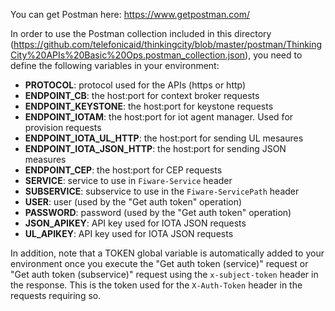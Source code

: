 You can get Postman here: https://www.getpostman.com/

In order to use the Postman collection included in this directory (https://github.com/telefonicaid/thinkingcity/blob/master/postman/ThinkingCity%20APIs%20Basic%20Ops.postman_collection.json), you need to define the following variables in your environment:

* **PROTOCOL**: protocol used for the APIs (https or http)
* **ENDPOINT_CB**: the host:port for context broker requests
* **ENDPOINT_KEYSTONE**: the host:port for keystone requests
* **ENDPOINT_IOTAM**: the host:port for iot agent manager. Used for provision requests
* **ENDPOINT_IOTA_UL_HTTP**: the host:port for sending UL mesaures
* **ENDPOINT_IOTA_JSON_HTTP**: the host:port for sending JSON measures
* **ENDPOINT_CEP**: the host:port for CEP requests
* **SERVICE**: service to use in `Fiware-Service` header
* **SUBSERVICE**: subservice to use in the `Fiware-ServicePath` header
* **USER**: user (used by the "Get auth token" operation)
* **PASSWORD**: password (used by the "Get auth token" operation)
* **JSON_APIKEY**: API key used for IOTA JSON requests
* **UL_APIKEY**: API key used for IOTA JSON requests

In addition, note that a TOKEN global variable is automatically added to your environment once you execute the "Get auth token (service)" request or "Get auth token (subservice)" request using the `x-subject-token` header in the response. This is the token used for the `X-Auth-Token` header in the requests requiring so.
